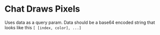 # Chat Draws Pixels

Uses data as a query param. Data should be a base64 encoded string that looks like this `[ [index, color], ...]`